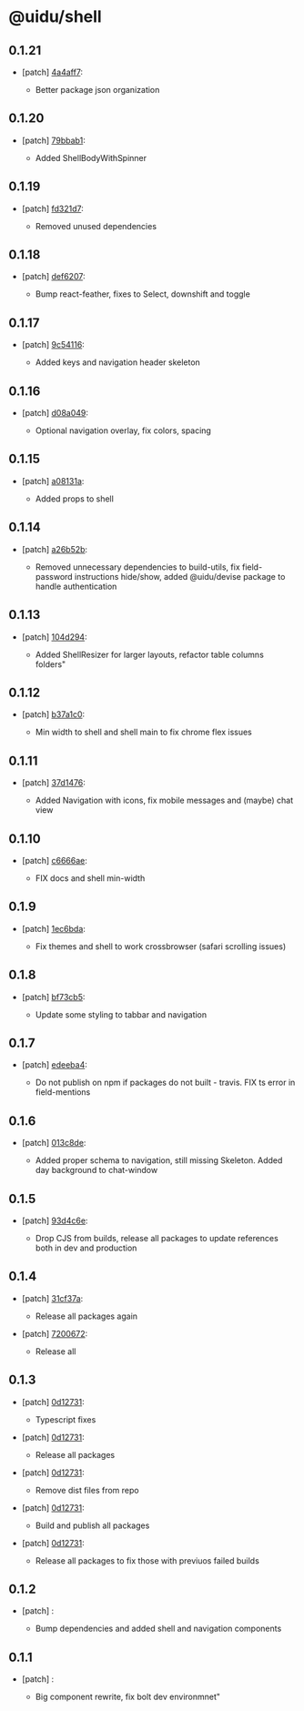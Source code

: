 # @uidu/shell

## 0.1.21
- [patch] [4a4aff7](https://github.org/uidu-org/guidu/commits/4a4aff7):

  - Better package json organization

## 0.1.20
- [patch] [79bbab1](https://github.org/uidu-org/guidu/commits/79bbab1):

  - Added ShellBodyWithSpinner

## 0.1.19
- [patch] [fd321d7](https://github.org/uidu-org/guidu/commits/fd321d7):

  - Removed unused dependencies

## 0.1.18
- [patch] [def6207](https://github.org/uidu-org/guidu/commits/def6207):

  - Bump react-feather, fixes to Select, downshift and toggle

## 0.1.17
- [patch] [9c54116](https://github.org/uidu-org/guidu/commits/9c54116):

  - Added keys and navigation header skeleton

## 0.1.16
- [patch] [d08a049](https://github.org/uidu-org/guidu/commits/d08a049):

  - Optional navigation overlay, fix colors, spacing

## 0.1.15
- [patch] [a08131a](https://github.org/uidu-org/guidu/commits/a08131a):

  - Added props to shell

## 0.1.14
- [patch] [a26b52b](https://github.org/uidu-org/guidu/commits/a26b52b):

  - Removed unnecessary dependencies to build-utils, fix field-password instructions hide/show, added @uidu/devise package to handle authentication

## 0.1.13
- [patch] [104d294](https://github.org/uidu-org/guidu/commits/104d294):

  - Added ShellResizer for larger layouts, refactor table columns folders"

## 0.1.12
- [patch] [b37a1c0](https://github.org/uidu-org/guidu/commits/b37a1c0):

  - Min width to shell and shell main to fix chrome flex issues

## 0.1.11
- [patch] [37d1476](https://github.org/uidu-org/guidu/commits/37d1476):

  - Added Navigation with icons, fix mobile messages and (maybe) chat view

## 0.1.10
- [patch] [c6666ae](https://github.org/uidu-org/guidu/commits/c6666ae):

  - FIX docs and shell min-width

## 0.1.9
- [patch] [1ec6bda](https://github.org/uidu-org/guidu/commits/1ec6bda):

  - Fix themes and shell to work crossbrowser (safari scrolling issues)

## 0.1.8
- [patch] [bf73cb5](https://github.org/uidu-org/guidu/commits/bf73cb5):

  - Update some styling to tabbar and navigation

## 0.1.7
- [patch] [edeeba4](https://github.org/uidu-org/guidu/commits/edeeba4):

  - Do not publish on npm if packages do not built - travis. FIX ts error in field-mentions

## 0.1.6
- [patch] [013c8de](https://github.org/uidu-org/guidu/commits/013c8de):

  - Added proper schema to navigation, still missing Skeleton. Added day background to chat-window

## 0.1.5
- [patch] [93d4c6e](https://github.org/uidu-org/guidu/commits/93d4c6e):

  - Drop CJS from builds, release all packages to update references both in dev and production

## 0.1.4
- [patch] [31cf37a](https://github.org/uidu-org/guidu/commits/31cf37a):

  - Release all packages again
- [patch] [7200672](https://github.org/uidu-org/guidu/commits/7200672):

  - Release all

## 0.1.3
- [patch] [0d12731](https://github.org/uidu-org/guidu/commits/0d12731):

  - Typescript fixes
- [patch] [0d12731](https://github.org/uidu-org/guidu/commits/0d12731):

  - Release all packages
- [patch] [0d12731](https://github.org/uidu-org/guidu/commits/0d12731):

  - Remove dist files from repo
- [patch] [0d12731](https://github.org/uidu-org/guidu/commits/0d12731):

  - Build and publish all packages
- [patch] [0d12731](https://github.org/uidu-org/guidu/commits/0d12731):

  - Release all packages to fix those with previuos failed builds

## 0.1.2
- [patch] :

  - Bump dependencies and added shell and navigation components

## 0.1.1
- [patch] :

  - Big component rewrite, fix bolt dev environmnet"

